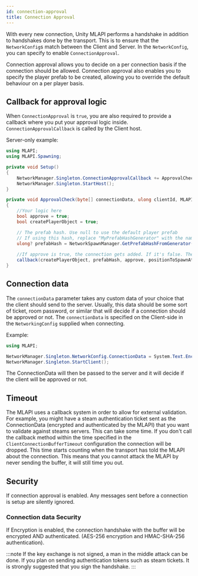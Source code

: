 ```yaml
---
id: connection-approval
title: Connection Approval
---
```


With every new connection, Unity MLAPI performs a handshake in addition to handshakes done by the transport. This is to ensure that the `NetworkConfig`s match between the Client and Server. In the `NetworkConfig`, you can specify to enable `ConnectionApproval`. 

Connection approval allows you to decide on a per connection basis if the connection should be allowed. Connection approval also enables you to specify the player prefab to be created, allowing you to override the default behaviour on a per player basis.

## Callback for approval logic

When `ConnectionApproval` is `true`, you are also required to provide a callback where you put your approval logic inside. `ConnectionApprovalCallback` is called by the Client host.


Server-only example:

```csharp
using MLAPI;
using MLAPI.Spawning;

private void Setup() 
{
    NetworkManager.Singleton.ConnectionApprovalCallback += ApprovalCheck;
    NetworkManager.Singleton.StartHost();
}

private void ApprovalCheck(byte[] connectionData, ulong clientId, MLAPI.NetworkManager.ConnectionApprovedDelegate callback)
{
    //Your logic here
    bool approve = true;
    bool createPlayerObject = true;

    // The prefab hash. Use null to use the default player prefab
    // If using this hash, replace "MyPrefabHashGenerator" with the name of a prefab added to the NetworkPrefabs field of your NetworkManager object in the scene
    ulong? prefabHash = NetworkSpawnManager.GetPrefabHashFromGenerator("MyPrefabHashGenerator");
    
    //If approve is true, the connection gets added. If it's false. The client gets disconnected
    callback(createPlayerObject, prefabHash, approve, positionToSpawnAt, rotationToSpawnWith);
}
```

## Connection data

The `connectionData` parameter takes any custom data of your choice that the client should send to the server. Usually, this data should be some sort of ticket, room password, or similar that will decide if a connection should be approved or not. The `connectionData` is specified on the Client-side in the `NetworkingConfig` supplied when connecting.

Example:

```csharp
using MLAPI;

NetworkManager.Singleton.NetworkConfig.ConnectionData = System.Text.Encoding.ASCII.GetBytes("room password");
NetworkManager.Singleton.StartClient();
```
The ConnectionData will then be passed to the server and it will decide if the client will be approved or not.

## Timeout

The MLAPI uses a callback system in order to allow for external validation. For example, you might have a steam authentication ticket sent as the ConnectionData (encrypted and authenticated by the MLAPI) that you want to validate against steams servers. This can take some time. If you don't call the callback method within the time specified in the `ClientConnectionBufferTimeout` configuration the connection will be dropped. This time starts counting when the transport has told the MLAPI about the connection. This means that you cannot attack the MLAPI by never sending the buffer, it will still time you out.

## Security

If connection approval is enabled. Any messages sent before a connection is setup are silently ignored.

### Connection data Security

If Encryption is enabled, the connection handshake with the buffer will be encrypted AND authenticated. (AES-256 encryption and HMAC-SHA-256 authentication). 

:::note
If the key exchange is not signed, a man in the middle attack can be done. If you plan on sending authentication tokens such as steam tickets. It is strongly suggested that you sign the handshake.
:::
